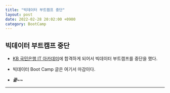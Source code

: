 ```yaml
---
title: "빅데이터 부트캠프 중단"
layout: post
date: 2022-02-28 20:02:00 +0900
category: BootCamp
---
```


## 빅데이터 부트캠프 중단

- [KB 국민은행 IT 아카데미](<https://sonhyeono.github.io/kb%20%EA%B5%AD%EB%AF%BC%EC%9D%80%ED%96%89%20it%20%EC%95%84%EC%B9%B4%EB%8D%B0%EB%AF%B8/2022/03/20/KB_IT_Academy(1)/>)에 합격하게 되어서 빅데이터 부트캠프를 중단을 했다.

- 빅데이터 Boot Camp 글은 여기서 마감이다.

- **_끝~~_**

---
